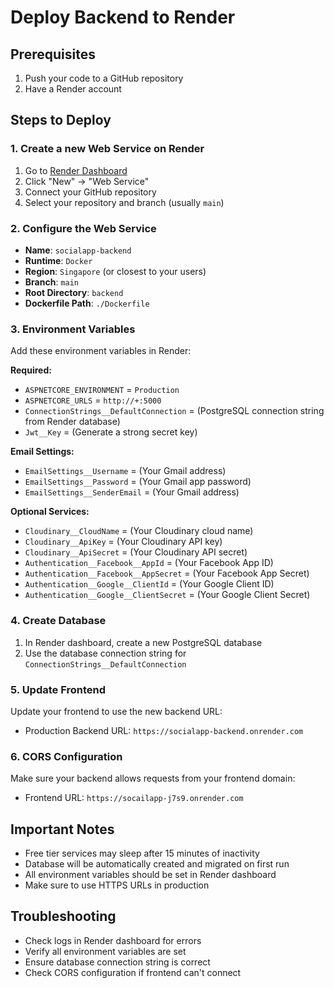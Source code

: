 # Deploy Backend to Render

## Prerequisites
1. Push your code to a GitHub repository
2. Have a Render account

## Steps to Deploy

### 1. Create a new Web Service on Render
1. Go to [Render Dashboard](https://dashboard.render.com/)
2. Click "New" -> "Web Service"
3. Connect your GitHub repository
4. Select your repository and branch (usually `main`)

### 2. Configure the Web Service
- **Name**: `socialapp-backend`
- **Runtime**: `Docker`
- **Region**: `Singapore` (or closest to your users)
- **Branch**: `main`
- **Root Directory**: `backend`
- **Dockerfile Path**: `./Dockerfile`

### 3. Environment Variables
Add these environment variables in Render:

**Required:**
- `ASPNETCORE_ENVIRONMENT` = `Production`
- `ASPNETCORE_URLS` = `http://+:5000`
- `ConnectionStrings__DefaultConnection` = (PostgreSQL connection string from Render database)
- `Jwt__Key` = (Generate a strong secret key)

**Email Settings:**
- `EmailSettings__Username` = (Your Gmail address)
- `EmailSettings__Password` = (Your Gmail app password)
- `EmailSettings__SenderEmail` = (Your Gmail address)

**Optional Services:**
- `Cloudinary__CloudName` = (Your Cloudinary cloud name)
- `Cloudinary__ApiKey` = (Your Cloudinary API key)
- `Cloudinary__ApiSecret` = (Your Cloudinary API secret)
- `Authentication__Facebook__AppId` = (Your Facebook App ID)
- `Authentication__Facebook__AppSecret` = (Your Facebook App Secret)
- `Authentication__Google__ClientId` = (Your Google Client ID)
- `Authentication__Google__ClientSecret` = (Your Google Client Secret)

### 4. Create Database
1. In Render dashboard, create a new PostgreSQL database
2. Use the database connection string for `ConnectionStrings__DefaultConnection`

### 5. Update Frontend
Update your frontend to use the new backend URL:
- Production Backend URL: `https://socialapp-backend.onrender.com`

### 6. CORS Configuration
Make sure your backend allows requests from your frontend domain:
- Frontend URL: `https://socailapp-j7s9.onrender.com`

## Important Notes
- Free tier services may sleep after 15 minutes of inactivity
- Database will be automatically created and migrated on first run
- All environment variables should be set in Render dashboard
- Make sure to use HTTPS URLs in production

## Troubleshooting
- Check logs in Render dashboard for errors
- Verify all environment variables are set
- Ensure database connection string is correct
- Check CORS configuration if frontend can't connect
